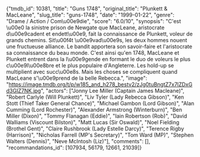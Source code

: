 {"tmdb_id": 10381, "title": "Guns 1748", "original_title": "Plunkett & MacLeane", "slug_title": "guns-1748", "date": "1999-01-22", "genre": "Drame / Action / Com\u00e9die", "score": "6.0/10", "synopsis": "C'est \u00e0 la sinistre prison de Newgate que MacLeane, aristocrate d\u00e9cadent et endett\u00e9, fait la connaissance de Plunkett, voleur de grands chemins. Sit\u00f4t \u00e9vad\u00e9s, les deux hommes nouent une fructueuse alliance. Le bandit apportera son savoir-faire et l'aristocrate sa connaissance du beau monde. C'est ainsi qu'en 1748, MacLeane et Plunkett entrent dans la l\u00e9gende en formant le duo de voleurs le plus c\u00e9l\u00e8bre et le plus populaire d'Angleterre. Les hold-up se multiplient avec succ\u00e8s. Mais les choses se compliquent quand MacLeane s'\u00e9prend de la belle Rebecca.", "image": "https://image.tmdb.org/t/p/w185_and_h278_bestv2/zJg0tuBngtZ7x7lZDxGd3GIZ7NK.jpg", "actors": ["Jonny Lee Miller (Captain James Macleane)", "Robert Carlyle (Will Plunkett)", "Liv Tyler (Lady Rebecca Gibson)", "Ken Stott (Thief Taker General Chance)", "Michael Gambon (Lord Gibson)", "Alan Cumming (Lord Rochester)", "Alexander Armstrong (Winterburn)", "Ben Miller (Dixon)", "Tommy Flanagan (Eddie)", "Iain Robertson (Rob)", "David Walliams (Viscount Bilston)", "Matt Lucas (Sir Oswald)", "Noel Fielding (Brothel Gent)", "Claire Rushbrook (Lady Estelle Darcy)", "Terence Rigby (Harrison)", "Nicholas Farrell (MP's Secretary)", "Tom Ward (MP)", "Stephen Walters (Dennis)", "Neve McIntosh (Liz)"], "comments": [], "recommandations_id": [107934, 56179, 12661, 21039]}